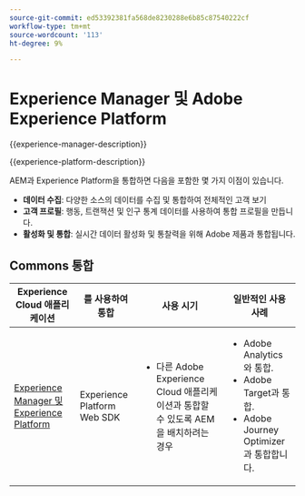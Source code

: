 ```yaml
---
source-git-commit: ed53392381fa568de8230288e6b85c87540222cf
workflow-type: tm+mt
source-wordcount: '113'
ht-degree: 9%

---
```



# Experience Manager 및 Adobe Experience Platform

{{experience-manager-description}}

{{experience-platform-description}}

AEM과 Experience Platform을 통합하면 다음을 포함한 몇 가지 이점이 있습니다.

+ **데이터 수집**: 다양한 소스의 데이터를 수집 및 통합하여 전체적인 고객 보기
+ **고객 프로필**: 행동, 트랜잭션 및 인구 통계 데이터를 사용하여 통합 프로필을 만듭니다.
+ **활성화 및 통합**: 실시간 데이터 활성화 및 통찰력을 위해 Adobe 제품과 통합됩니다.

## Commons 통합

<table>
    <thead>
        <tr>
            <th>Experience Cloud 애플리케이션</th>
            <th>를 사용하여 통합</th>
            <th>사용 시기</th>
            <th>일반적인 사용 사례</th>
        </tr>
    </thead>
    <tbody>
        <tr>
            <td><a href="https://experienceleague.adobe.com/docs/experience-manager-learn/sites/integrations/experience-platform/web-sdk.html" target="_blank" rel="noreferrer">Experience Manager 및 Experience Platform</a></td>
            <td>Experience Platform Web SDK</td>
            <td>
                <ul>
                    <li>다른 Adobe Experience Cloud 애플리케이션과 통합할 수 있도록 AEM을 배치하려는 경우</li>
                </ul>
            </td>
            <td>
                <ul>
                  <li>Adobe Analytics와 통합.</li>
                  <li>Adobe Target과 통합.</li>
                  <li>Adobe Journey Optimizer과 통합합니다.</li>
                </ul>
            </td>
        </tr>        
    </tbody>          
</table>
